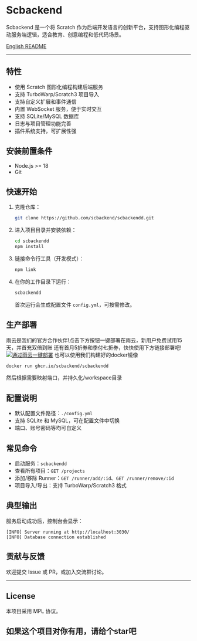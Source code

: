 # Scbackend

Scbackend 是一个将 Scratch 作为后端开发语言的创新平台，支持图形化编程驱动服务端逻辑，适合教育、创意编程和低代码场景。

[English README](docs/README-EN.md)

---

## 特性
- 使用 Scratch 图形化编程构建后端服务
- 支持 TurboWarp/Scratch3 项目导入
- 支持自定义扩展和事件通信
- 内置 WebSocket 服务，便于实时交互
- 支持 SQLite/MySQL 数据库
- 日志与项目管理功能完善
- 插件系统支持，可扩展性强

## 安装前置条件
- Node.js >= 18
- Git

## 快速开始
1. 克隆仓库：
   ```bash
   git clone https://github.com/scbackend/scbackendd.git
   ```
2. 进入项目目录并安装依赖：
   ```bash
   cd scbackendd
   npm install
   ```
3. 链接命令行工具（开发模式）：
   ```bash
   npm link
   ```
4. 在你的工作目录下运行：
   ```bash
   scbackendd
   ```
   首次运行会生成配置文件 `config.yml`，可按需修改。

## 生产部署
雨云是我们的官方合作伙伴!点击下方按钮一键部署在雨云，新用户免费试用15天，并首充双倍到账
还有首月5折券和季付七折券，快快使用下方链接部署吧!
[![通过雨云一键部署](https://rainyun-apps.cn-nb1.rains3.com/materials/deploy-on-rainyun-cn.svg)](https://app.rainyun.com/apps/rca/store/7126/vip678_)
也可以使用我们构建好的docker镜像
```bash
docker run ghcr.io/scbackend/scbackendd
```
然后根据需要映射端口，并持久化/workspace目录

## 配置说明
- 默认配置文件路径：`./config.yml`
- 支持 SQLite 和 MySQL，可在配置文件中切换
- 端口、账号密码等均可自定义

## 常见命令
- 启动服务：`scbackendd`
- 查看所有项目：`GET /projects`
- 添加/移除 Runner：`GET /runner/add/:id`、`GET /runner/remove/:id`
- 项目导入/导出：支持 TurboWarp/Scratch3 格式

## 典型输出
服务启动成功后，控制台会显示：
```
[INFO] Server running at http://localhost:3030/
[INFO] Database connection established
```

## 贡献与反馈
欢迎提交 Issue 或 PR，或加入交流群讨论。

---

## License
本项目采用 MPL 协议。

## 如果这个项目对你有用，请给个star吧
